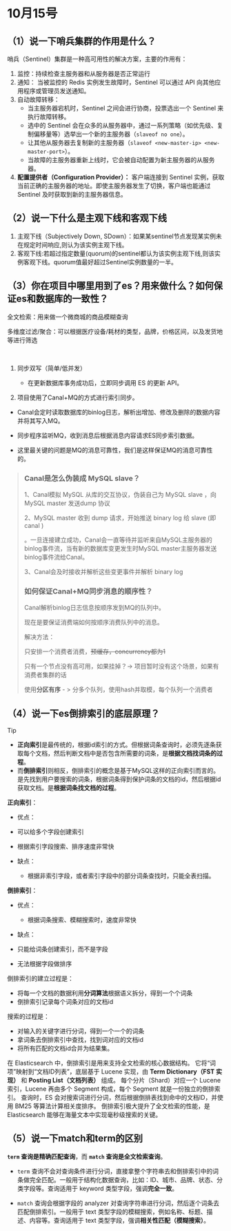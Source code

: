 # 10月15号

## （1）说一下哨兵集群的作用是什么？

哨兵（Sentinel）集群是一种高可用性的解决方案，主要的作用有：

1. 监控：持续检查主服务器和从服务器是否正常运行
2. 通知： 当被监控的 Redis 实例发生故障时，Sentinel 可以通过 API 向其他应用程序或管理员发送通知。
3. 自动故障转移：
   - 当主服务器宕机时，Sentinel 之间会进行协商，投票选出一个 Sentinel 来执行故障转移。
   - 选中的 Sentinel 会在众多的从服务器中，通过一系列策略（如优先级、复制偏移量等）选举出一个新的主服务器（`slaveof no one`）。
   - 让其他从服务器去复制新的主服务器（`slaveof <new-master-ip> <new-master-port>`）。
   - 当故障的主服务器重新上线时，它会被自动配置为新主服务器的从服务器。
4. **配置提供者（Configuration Provider）：** 客户端连接到 Sentinel 实例，获取当前正确的主服务器的地址。即使主服务器发生了切换，客户端也能通过 Sentinel 及时获取到新的主服务器信息。



## （2）说一下什么是主观下线和客观下线

1. 主观下线（Subjectively Down, SDown）：如果某sentinel节点发现某实例未在规定时间响应,则认为该实例主观下线。
2. 客观下线:若超过指定数量(quorum)的sentinel都认为该实例主观下线,则该实例客观下线。quorum值最好超过Sentinel实例数量的一半。



## （3）你在项目中哪里用到了es？用来做什么？如何保证es和数据库的一致性？

全文检索：用来做一个微商城的商品模糊查询

多维度过滤/聚合：可以根据医疗设备/耗材的类型，品牌，价格区间，以及发货地等进行筛选

           

1. 同步双写（简单/低并发）
   - 在更新数据库事务成功后，立即同步调用 ES 的更新 API。

2. 项目使用了Canal+MQ的方式进行索引同步。

- Canal会定时读取数据库的binlog日志，解析出增加、修改及删除的数据内容并将其写入MQ。

- 同步程序监听MQ，收到消息后根据消息内容请求ES同步索引数据。

- 这里最关键的问题是MQ的消息可靠性，我们是这样保证MQ的消息可靠性的。


> ### Canal是怎么伪装成 MySQL slave？
>
> 1、Canal模拟 MySQL 从库的交互协议，伪装自己为 MySQL slave ，向 MySQL master 发送dump 协议
>
> 2、MySQL master 收到 dump 请求，开始推送 binary log 给 slave (即 canal )
>
> 。一旦连接建立成功，Canal会一直等待并监听来自MySQL主服务器的binlog事件流，当有新的数据库变更发生时MySQL master主服务器发送binlog事件流给Canal。
>
> 3、Canal会及时接收并解析这些变更事件并解析 binary log 
>
> ### 如何保证Canal+MQ同步消息的顺序性？
>
> Canal解析binlog日志信息按顺序发到MQ的队列中。
>
> 现在是要保证消费端如何按顺序消费队列中的消息。
>
> 解决方法：
>
> 只安排一个消费者消费，~~预缓存，concurrency都为1~~
>
> 只有一个节点没有高可用，如果挂掉？-> 项目暂时没有这个场景，如果有消费者集群的话
>
> 使用**分区有序** - > 分多个队列，使用hash并取模，每个队列一个消费者



## （4）说一下es倒排索引的底层原理？

> [!tip] 
>
> -  **正向索引**是最传统的，根据id索引的方式。但根据词条查询时，必须先逐条获取每个文档，然后判断文档中是否包含所需要的词条，是**根据文档找词条的过程**。 
> -  而**倒排索引**则相反，倒排索引的概念是基于MySQL这样的正向索引而言的。是先找到用户要搜索的词条，根据词条得到保护词条的文档的id，然后根据id获取文档。是**根据词条找文档的过程**。 
>
> **正向索引**：
>
> - 优点： 
>  - 可以给多个字段创建索引
>   - 根据索引字段搜索、排序速度非常快
> 
>- 缺点： 
>   - 根据非索引字段，或者索引字段中的部分词条查找时，只能全表扫描。
>
> 
>**倒排索引**：
> 
>- 优点： 
>   - 根据词条搜索、模糊搜索时，速度非常快
>
> - 缺点： 
>  - 只能给词条创建索引，而不是字段
>   - 无法根据字段做排序
>

倒排索引的建立过程是：

- 将每一个文档的数据利用**分词算法**根据语义拆分，得到一个个词条
- 倒排索引记录每个词条对应的文档id

搜索的过程是：

- 对输入的关键字进行分词，得到一个一个的词条
- 拿词条去倒排索引中查找，找到词对应的文档id
- 将所有匹配的文档id合并为结果集。

在 Elasticsearch 中，倒排索引是用来支持全文检索的核心数据结构。
它将“词项”映射到“文档ID列表”，底层基于 Lucene 实现，由 **Term Dictionary（FST 实现）** 和 **Posting List（文档列表）** 组成。
每个分片（Shard）对应一个 Lucene 索引，Lucene 再由多个 Segment 构成，每个 Segment 就是一份独立的倒排索引。
查询时，ES 会对搜索词进行分词，然后根据倒排表找到命中的文档ID，并使用 BM25 等算法计算相关度排序。
倒排索引极大提升了全文检索的性能，是 Elasticsearch 能够在海量文本中实现毫秒级搜索的关键。



## （5）说一下match和term的区别

**`term` 查询是精确匹配查询**，而 **`match` 查询是全文检索查询**。

- `term` 查询不会对查询条件进行分词，直接拿整个字符串去和倒排索引中的词条做完全匹配。一般用于结构化数据查询，比如：ID、城市、品牌、状态、分类字段等。查询适用于 keyword 类型字段，强调**完全一致**。

- `match` 查询会根据字段的 analyzer 对查询字符串进行分词，然后逐个词条去匹配倒排索引。一般用于 text 类型字段的模糊搜索，例如名称、标题、描述、内容等。查询适用于 text 类型字段，强调**相关性匹配（模糊搜索）**。
